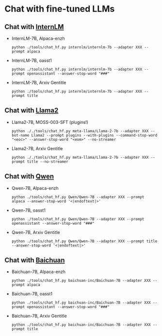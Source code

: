# Chat with fine-tuned LLMs

## Chat with [InternLM](https://github.com/InternLM/InternLM)

- InternLM-7B, Alpaca-enzh

    ```shell
    python ./tools/chat_hf.py internlm/internlm-7b --adapter XXX --prompt alpaca
    ```

- InternLM-7B, oasst1

    ```shell
    python ./tools/chat_hf.py internlm/internlm-7b --adapter XXX --prompt openassistant --answer-stop-word "###"
    ```

- InternLM-7B, Arxiv Gentitle

    ```shell
    python ./tools/chat_hf.py internlm/internlm-7b --adapter XXX --prompt title
    ```

## Chat with [Llama2](https://github.com/facebookresearch/llama)

- Llama2-7B, MOSS-003-SFT (plugins!)

    ```shell
    python ././tools/chat_hf.py meta-llama/Llama-2-7b --adapter XXX --bot-name Llama2 --prompt plugins --with-plugins --command-stop-word "<eoc>" --answer-stop-word "<eom>" --no-streamer
    ```

- Llama2-7B, Arxiv Gentitle

    ```shell
    python ././tools/chat_hf.py meta-llama/Llama-2-7b --adapter XXX --prompt title --no-streamer
    ```

## Chat with [Qwen](https://github.com/QwenLM)

- Qwen-7B, Alpaca-enzh

    ```shell
    python ./tools/chat_hf.py Qwen/Qwen-7B --adapter XXX --prompt alpaca --answer-stop-word '<|endoftext|>'
    ```

- Qwen-7B, oasst1

    ```shell
    python ./tools/chat_hf.py Qwen/Qwen-7B --adapter XXX --prompt openassistant --answer-stop-word "###"
    ```

- Qwen-7B, Arxiv Gentitle

    ```shell
    python ./tools/chat_hf.py Qwen/Qwen-7B --adapter XXX --prompt title --answer-stop-word '<|endoftext|>'
    ```

## Chat with [Baichuan](https://github.com/baichuan-inc)

- Baichuan-7B, Alpaca-enzh

    ```shell
    python ./tools/chat_hf.py baichuan-inc/Baichuan-7B --adapter XXX --prompt alpaca
    ```

- Baichuan-7B, oasst1

    ```shell
    python ./tools/chat_hf.py baichuan-inc/Baichuan-7B --adapter XXX --prompt openassistant --answer-stop-word "###"
    ```

- Baichuan-7B, Arxiv Gentitle

    ```shell
    python ./tools/chat_hf.py baichuan-inc/Baichuan-7B --adapter XXX --prompt title
    ```
